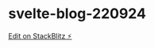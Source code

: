 # svelte-blog-220924

[Edit on StackBlitz ⚡️](https://stackblitz.com/edit/sveltejs-kit-template-default-oxxiq7)